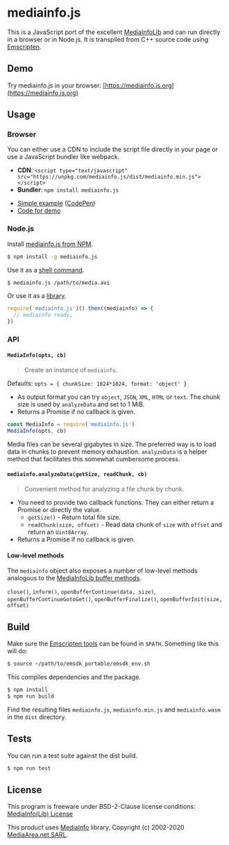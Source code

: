 # mediainfo.js

This is a JavaScript port of the excellent
[MediaInfoLib](https://mediaarea.net/en/MediaInfo) and can run directly in a
browser or in Node.js. It is transpiled from C++ source code using
[Emscripten](http://emscripten.org/).

## Demo

Try mediainfo.js in your browser: [https://mediainfo.js.org](https://mediainfo.js.org)

## Usage

### Browser

You can either use a CDN to include the script file directly in your page or
use a JavaScript bundler like webpack.

* **CDN**: `<script type="text/javascript" src="https://unpkg.com/mediainfo.js/dist/mediainfo.min.js"></script>`
* **Bundler**: `npm install mediainfo.js`

- [Simple example](https://github.com/buzz/mediainfo.js/tree/master/examples/browser-simple) ([CodePen](https://codepen.io/buzzone/pen/eYNjJrx))
- [Code for demo](https://github.com/buzz/mediainfo.js/tree/gh-pages)

### Node.js

Install [mediainfo.js from NPM](https://www.npmjs.com/package/mediainfo.js).

```sh
$ npm install -g mediainfo.js
```

Use it as a
[shell command](https://github.com/buzz/mediainfo.js/tree/master/examples/cli.js).

```sh
$ mediainfo.js /path/to/media.avi
```

Or use it as a [library](#api).

```js
require('mediainfo.js')().then((mediainfo) => {
  // mediainfo ready…
})
```

### API

#### `MediaInfo(opts, cb)`

> Create an instance of `mediainfo`.

Defaults: `opts = { chunkSize: 1024*1024, format: 'object' }`

* As output format you can try `object`, `JSON`, `XML`, `HTML` or `text`. The
chunk size is used by `analyzeData` and set to 1 MiB.
* Returns a Promise if no callback is given.

```js
const MediaInfo = require('mediainfo.js')
MediaInfo(opts, cb)
```

Media files can be several gigabytes in size. The preferred way is to load data
in chunks to prevent memory exhaustion. `analyzeData` is a helper method that
facilitates this somewhat cumbersome process.

#### `mediainfo.analyzeData(getSize, readChunk, cb)`

> Convenient method for analyzing a file chunk by chunk.

- You need to provide two callback functions. They can either return a Promise
or directly the value.
   - `getSize()` - Return total file size.
   - `readChunk(size, offset)` - Read data chunk of `size` with `offset` and
     return an `Uint8Array`.
- Returns a Promise if no callback is given.

#### Low-level methods

The `mediainfo` object also exposes a number of low-level methods analogous to
the
[MediaInfoLib buffer methods](https://mediaarea.net/en/MediaInfo/Support/SDK/Buffers).

`close()`, `inform()`, `openBufferContinue(data, size)`,
`openBufferContinueGotoGet()`, `openBufferFinalize()`,
`openBufferInit(size, offset)`

## Build

Make sure the
[Emscripten tools](https://emscripten.org/docs/getting_started/downloads.html)
can be found in `$PATH`. Something like this will do:

```sh
$ source ~/path/to/emsdk_portable/emsdk_env.sh
```

This compiles dependencies and the package.

```sh
$ npm install
$ npm run build
```

Find the resulting files `mediainfo.js`, `mediainfo.min.js` and `mediainfo.wasm`
in the `dist` directory.

## Tests

You can run a test suite against the dist build.

```sh
$ npm run test
```

## License

This program is freeware under BSD-2-Clause license conditions:
[MediaInfo(Lib) License](https://mediaarea.net/en/MediaInfo/License)

This product uses [MediaInfo](https://mediaarea.net/en/MediaInfo) library,
Copyright (c) 2002-2020 [MediaArea.net SARL](mailto:Info@MediaArea.net).
